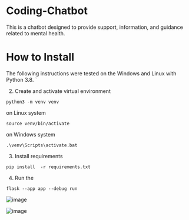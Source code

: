 # Coding-Chatbot 
This is a chatbot  designed to provide support, information, and guidance related to mental health.

# How to Install

The following instructions were tested on the Windows and Linux with Python 3.8.
`

2. Create and activate virtual environment 

```
python3 -m venv venv
```
on Linux system
```
source venv/bin/activate
```
on Windows system
```
.\venv\Scripts\activate.bat
```
3. Install requirements

```
pip install  -r requirements.txt
```

4. Run the 
```
flask --app app --debug run

```


![image](/home/dimuli/Mentalhealthchatbot/static/img/ss.png)

![image](/home/dimuli/Mentalhealthchatbot/static/img/ss1.png)

